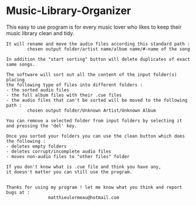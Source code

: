 # Music-Library-Organizer

This easy to use program is for every music lover who likes to keep their music library clean and tidy. 

	It will rename and move the audio files according this standard path :
			chosen output folder/artist name/album name/#-name of the song

	In addition the "start sorting" button will delete duplicates of exact same songs.

	The software will sort out all the content of the input folder(s) placing 
	the following type of files into different folders : 
	- the sorted audio files 
	- the full album files with their .cue files 
	- the audio files that can't be sorted will be moved to the following path :
			chosen output folder/Unknown Artist/Unknown Album 

	You can remove a selected folder from input folders by selecting it and pressing the 'del' key.

	Once you sorted your folders you can use the clean button which does the following :
	- deletes empty folders
	- deletes corrupt/incomplete audio files
	- moves non-audio files to "other files" folder

	If you don't know what is .cue file and think you have any,
	it doesn't matter you can still use the program.


	Thanks for using my program ! let me know what you think and report bugs at :
					matthieulormeau@hotmail.com
